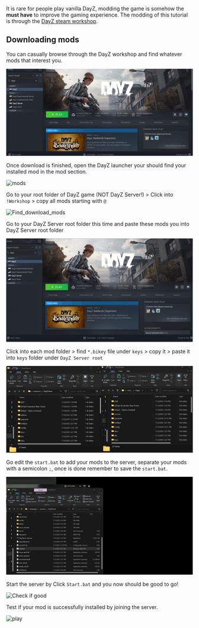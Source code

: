 It is rare for people play vanilla DayZ, modding the game is somehow the **must have** to improve the gaming experience.
The modding of this tutorial is through the [DayZ steam workshop](https://steamcommunity.com/app/221100/workshop/). 

## **Downloading mods**
You can casually browse through the DayZ workshop and find whatever mods that interest you. 

![download cf](imgs/download_cf.gif)

Once download is finished, open the DayZ launcher your should find your installed mod in the mod section.

![mods](imgs/mods.gif)

Go to your root folder of DayZ game (NOT DayZ Server!) > Click into `!Workshop` > copy all mods starting with `@`

![Find_download_mods](imgs/find_mods.gif)

Go to your DayZ Server root folder this time and paste these mods you into DayZ Server root folder

![Paste mods](imgs/paste_mods.gif)

Click into each mod folder > find `*.bikey` file under `keys` > copy it > paste it into `keys` folder under `DayZ Server root`

![Paster Keys](imgs/paste_keys.gif)

Go edit the `start.bat` to add your mods to the server, separate your mods with a semicolon `;`, once is done remember to save the `start.bat`.

![Modify start.bat](imgs/modify_bat.gif)

Start the server by Click `Start.bat` and you now should be good to go!

![Check if good](imgs/start_server.gif)

Test if your mod is successfully installed by joining the server. 

![play](imgs/play.gif)
